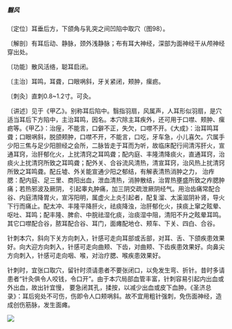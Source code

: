 ##### 翳风

〔定位〕耳垂后方，下颌角与乳突之间凹陷中取穴（图98）。

〔解剖〕有耳后动、静脉，颈外浅静脉；布有耳大神经，深部为面神经干从颅神经穿出处。

〔功能〕散风活络，聪耳启闭。

〔主治〕耳鸣，耳聋，口眼㖞斜，牙关紧闭，颊肿，瘰疬。

〔刺灸〕直刺0.8~1.2寸。可灸。

〔讲述〕见于《甲乙》。别称耳后陷中。翳指羽扇，风属声，人耳形似羽扇，是穴适当耳后下方陷中，主治耳鸣，因名。本穴除主耳疾外，还可用于口噤、颊肿、瘰疬等。《甲乙》：治痓，不能言，口僻不正，失欠，口噤不开。《大成》：治耳鸣耳聋；口眼㖞斜，脱颌颊肿，口噤不开，不能言，口吃，牙车急，小儿喜欠。穴属手少阳三焦与足少阳胆经之会所，二脉皆走于耳而为听，故临床配行间清泻肝火，宣通耳窍，治肝郁化火，上扰清窍之耳鸣聋；配内庭、丰隆清降痰火，直通耳窍，治痰火上扰清窍所致之耳鸣聋；配外关、合谷流风清热，清宣耳窍，治风热上扰清窍所致之耳鸣聋。配丘墟、外关能宣通少阳之郁结，有解表清热消肿之力， 治痄腮：配内庭、足三里、商阳出血，泄血清热，消肿散结，治胃热壅盛所致之痄腮肿痛；若热邪波及厥阴， 引起睾丸肿痛，加三阴交疏泄厥阴经气。用治齿痛常配合谷、内庭清降胃火，宣泻阳明，属虚火上炎引起者，配复溜、太溪滋阴补肾，导火下行而痛止。配太冲、丰隆平降肝火，祛痰降浊，治肝郁化火，挟痰上窜之眩晕、呕吐、耳鸣；配丰隆、脾俞、中脘祛湿化痰，治痰湿中阻，清阳不升之眩晕耳鸣。其它口噤配合谷，脓耳配合谷、耳门，面瘫配地仓、颊车、下关、四白、合谷。

针刺本穴，斜向下关方向刺入，针感可走向耳部或舌部，对耳、舌、下颌疾患效果好。向大迎方向刺入，针感可走向曲颊、下齿，对曲颊、下齿疾患效果好。向鼻尖方向刺入，针感可走向咽、喉，对治疗腮、喉疾患效果好。

针刺时，宜张口取穴，留针时须请患者不要张闭口，以免发生弯、折针。昔时多请患者“针灸俱令人咬钱，令口开”。由于本穴局部血管丰富，针刺容易引起内出血或外出血，故出针宜慢， 要急闭其孔，揉按，以减少出血或皮下血肿。《圣济总录》：耳后宛处不可伤，伤即令人口颊㖞斜。故不宜用粗针强刺，免伤面神经，造成创伤筋脉，发生面瘫。

![](img/图98.jpg)
